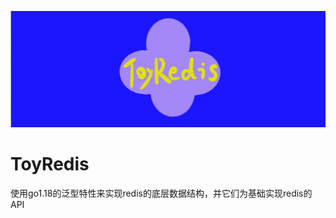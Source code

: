 <p align="center">
    <img src="./.github/WechatIMG3.jpeg">
</p>

# ToyRedis

使用go1.18的泛型特性来实现redis的底层数据结构，并它们为基础实现redis的API